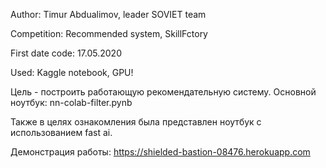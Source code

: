 Author: Timur Abdualimov, leader SOVIET team

Competition: Recommended system, SkillFctory

First date code: 17.05.2020

Used: Kaggle notebook, GPU!


Цель - построить работающую рекомендательную систему.
Основной ноутбук: nn-colab-filter.pynb

Также в целях ознакомления была представлен ноутбук с использованием fast ai.

Демонстрация работы: https://shielded-bastion-08476.herokuapp.com
